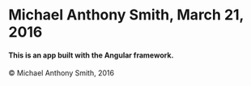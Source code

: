 # Michael Anthony Smith, March 21, 2016

#### This is an app built with the Angular framework.

&copy; Michael Anthony Smith, 2016 
